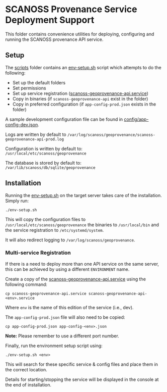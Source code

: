 # SCANOSS Provenance Service Deployment Support
This folder contains convenience utilities for deploying, configuring and running the SCANOSS provenance API service.

## Setup
The [scripts](.) folder contains an [env-setup.sh](env-setup.sh) script which attempts to do the following:
* Set up the default folders
* Set permissions
* Set up service registration ([scanoss-geoprovenance-api.service](scanoss-geoprovenance-api.service))
* Copy in binaries (if `scanoss-geoprovenance-api` exist in the folder)
* Copy in preferred configuration (if `app-config-prod.json` exists in the folder)

A sample development configuration file can be found in [config/app-config-dev.json](../config/app-config-dev.json).

Logs are written by default to `/var/log/scanoss/geoprovenance/scanoss-geoprovenance-api-prod.log`

Configuration is written by default to: `/usr/local/etc/scanoss/geoprovenance`

The database is stored by default to: `/var/lib/scanoss/db/sqlite/geoprovenance`

## Installation
Running the [env-setup.sh](env-setup.sh) on the target server takes care of the installation. Simply run:
```shell
./env-setup.sh
```

This will copy the configuration files to `/usr/local/etc/scanoss/geoprovenance` the binaries to `/usr/local/bin` and the service registration to `/etc/systemd/system`. 

It will also redirect logging to `/var/log/scanoss/geoprovenance`.

### Multi-service Registration
If there is a need to deploy more than one API service on the same server, this can be achieved by using a different `ENVIRONMENT` name.

Create a copy of the [scanoss-geoprovenance-api.service](scanoss-geoprovenance-api.service) using the following command:
```shell
cp scanoss-geoprovenance-api.service scanoss-geoprovenance-api-<env>.service
```

Where `env` is the name of this edition of the service (i.e., dev).

The `app-config-prod.json` file will also need to be copied:
```shell
cp app-config-prod.json app-config-<env>.json
```
**Note:** Please remember to use a different port number.

Finally, run the environment setup script using:
```shell
./env-setup.sh <env>
```

This will search for these specific service & config files and place them in the correct location.

Details for starting/stopping the service will be displayed in the console at the end of installation.